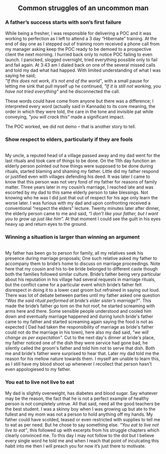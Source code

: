 <html>
<H2> <center>Common struggles of an uncommon man </center></H2>
<body><p> <h3>A father’s success starts with son’s first failure</h3>
  
While being a fresher, I was responsible for delivering a POC and it was working to perfection as I left to attend a 3 day “Hibernate” training. At the end of day one as I stepped out of training room received a phone call from my manager asking keep the POC ready to be demoed to a prospective client the next morning. I hurried back only to notice POC failing to even launch. I panicked, slogged overnight, tried everything possible only to fail and fail again. At 3:43 am I dialed back on one of the several missed calls and told my dad what had happed. With limited understanding of what I was saying he said; <br>
<i>"If this does not work, it’s not end of the world"</i>, with a small pause for letting me sink that pull myself up he continued, 
<i>"If it is still not working, you have not tried everything"</i> and he disconnected the call.<br>

These words could have come from anyone but there was a difference; I interpreted every word (actually said in Kannada) to its core meaning, the order in which they were told, the care in the tone and invisible pat while conveying, <i>"you will crack this"</i> made a significant impact.<br>

The POC worked, we did not demo – that is another story to tell.

 <h3>Show respect to elders, particularly if they are fools</h3>
 <br>
My uncle, a reputed head of a village passed away and my dad went for the last rituals and took care of things to be done. On the 11th day function an elderly person pointed out how things were supposed to be done during rituals, started blaming and shaming my father. Little did my father respond or justified even with villages defending his deed. It was later I came to know that this person was not very fond of my father for reasons of family matter. 
Three years later in my cousin’s marriage, I reached late and was escorted by my dad to this same elderly person to take blessings. Not knowing who he was I did just that out of respect for his age only learn the worse later. I was furious with my dad and upon confronting received a conventional “respect the elders” lecture. Twenty minutes later after dinner, the elderly person came to me and said, <i>“I don’t like your father, but I want you to grow up just like him”.</i> At that moment I could see the guilt in his eyes heavy up and return eyes to the ground. 

<h3>Winning a situation is larger than winning an argument</h3>
<br>
My father has been go to person for family, all my relatives seek his presence during marriage proposals; One such relative asked my father to accompany them to bride’s home to discuss on marriage proceedings. Note here that my cousin and his to-be bride belonged to different caste though both the families followed similar culture. Bride’s father being very particular about his reputation in his village had several requests in marriage rituals, but the conflict came for a particular event which bride’s father felt disrespect in doing it to a lower cast groom but refrained in saying out loud. There was lot of debate between parties until my father asked one question <i>“Was the said ritual performed at bride’s elder sister’s marriage?”</i>. This made the bride’s father go tom on the hot roof, he started screaming with arms here and there. Some sensible people understood and cooled him down and eventually marriage happened and during lunch bride's father came to my father and started screaming again saying the food is not as expected ( Dad had taken the responsibility of marriage as bride's father could not do the marriage in his town), here also my dad said, <i>"we will change as per expectation".</i> Cut to the next day's dinner at bride's place, my father noticed one of the dish they were service had gone bad, he silently called the groom's father and told him not to serve that dish. Both me and bride's father were surprised to hear that. Later my dad told me the reason for his mellow nature towards them. I myself am unable to learn this, as I still have my blood shoot up whenever I recollect that person hasn't even appologiesed to my father. 

<h3>You eat to live not live to eat</h3>
My dad is slightly overweight, has diabetes and blood sugar. Say whatever may be the reason, the fact that he is not a perfect example of healthy person is not completely untrue. All that said, need all the good teachers be the best student.
I was a skinny boy when I was growing up but ate to the fullest and my mom was not a person to hold anything off my hands. My father could have scolded, teased or even restricted with supplies to tell me to eat as per need. But he chose to say something else.
<i>“You eat to live not live to eat”</i>, this followed up with excerpts from his struggle chapters which clearly convinced me. To this day I may not follow to the dot but I believe every single word he told me and when I reach that point of inculcating this habit into me then I will preach you for now it’s just there to motivate. 
</p> </body>
</html>
